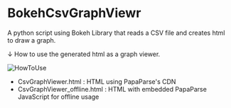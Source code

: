 # BokehCsvGraphViewr
A python script using Bokeh Library that reads a CSV file and creates html to draw a graph.

↓ How to use the generated html as a graph viewer.

![HowToUse](https://github.com/SKMAAX/BokehCsvGraphViewr/blob/main/HowToUse.gif)

 - CsvGraphViewer.html : HTML using PapaParse's CDN
 - CsvGraphViewer_offline.html : HTML with embedded PapaParse JavaScript for offline usage 
